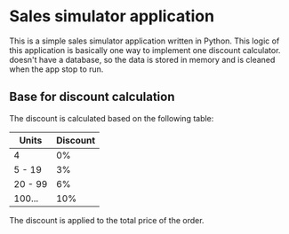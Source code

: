 # Sales simulator application

This is a simple sales simulator application written in Python. This logic of this application is basically one way to implement one discount calculator. doesn't have a database, so the data is stored in memory and is cleaned when the app stop to run.

## Base for discount calculation

The discount is calculated based on the following table:

| Units   | Discount |
| ------- | -------- |
| 4       | 0%       |
| 5 - 19  | 3%       |
| 20 - 99 | 6%       |
| 100...  | 10%      |

The discount is applied to the total price of the order.
